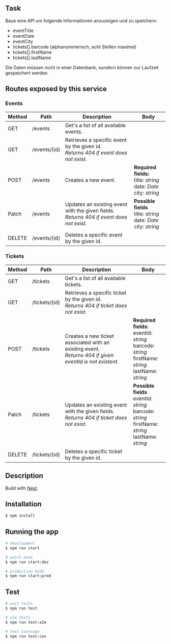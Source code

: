 ## Task

Baue eine API um folgende Informationen anzuzeigen und zu speichern:

- eventTitle
- eventDate
- eventCity
- tickets[].barcode (alphanummerisch, acht Stellen maximal)
- tickets[].firstName
- tickets[].lastName

Die Daten müssen nicht in einer Datenbank, sondern können zur Laufzeit gespeichert werden.

## Routes exposed by this service
### Events

| Method | Path | Description | Body |
|-----|------|------|------|
| GET | /events | Get's a list of all available events. |
| GET | /events/{id} | Retrieves a specific event by the given id. <br />*Returns 404 if event does not exist.* |
| POST | /events | Creates a new event. | **Required fields:**<br />title: *string*<br />date: *Date*<br />city: *string* |
| Patch | /events | Updates an existing event with the given fields. <br />*Returns 404 if event does not exist.* | **Possible fields** <br />title: *string*<br />date: *Date*<br />city: *string* |
| DELETE | /events/{id} | Deletes a specific event by the given id. |


### Tickets

| Method| Path | Description | Body |
|-----|------|------|------|
| GET | /tickets | Get's a list of all available tickets.
| GET | /tickets/{id} | Retrieves a specific ticket by the given id. <br />*Returns 404 if ticket does not exist.*
| POST | /tickets | Creates a new ticket associated with an existing event. <br />*Returns 404 if given eventId is not existent.* | **Required fields:**<br />eventId: *string*<br />barcode: *string*<br />firstName: *string*<br />lastName: *string*
| Patch | /tickets | Updates an existing event with the given fields. <br />*Returns 404 if ticket does not exist.* | **Possible fields** <br />eventId: *string*<br />barcode: *string*<br />firstName: *string*<br />lastName: *string*
| DELETE | /tickets/{id} | Deletes a specific ticket by the given id.



## Description

Build with [Nest](https://github.com/nestjs/nest).

## Installation

```bash
$ npm install
```

## Running the app

```bash
# development
$ npm run start

# watch mode
$ npm run start:dev

# production mode
$ npm run start:prod
```

## Test

```bash
# unit tests
$ npm run test

# e2e tests
$ npm run test:e2e

# test coverage
$ npm run test:cov
```
